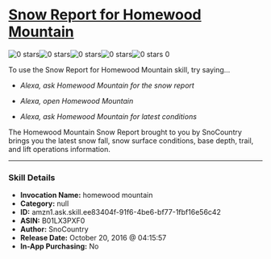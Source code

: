 # [Snow Report for Homewood Mountain](http://alexa.amazon.com/#skills/amzn1.ask.skill.ee83404f-91f6-4be6-bf77-1fbf16e56c42)
![0 stars](../../images/ic_star_border_black_18dp_1x.png)![0 stars](../../images/ic_star_border_black_18dp_1x.png)![0 stars](../../images/ic_star_border_black_18dp_1x.png)![0 stars](../../images/ic_star_border_black_18dp_1x.png)![0 stars](../../images/ic_star_border_black_18dp_1x.png) 0

To use the Snow Report for Homewood Mountain skill, try saying...

* *Alexa, ask Homewood Mountain for the snow report*

* *Alexa, open Homewood Mountain*

* *Alexa, ask Homewood Mountain for latest conditions*

The Homewood Mountain Snow Report brought to you by SnoCountry brings you the latest snow fall, snow surface conditions,  base depth, trail, and lift operations information.

***

### Skill Details

* **Invocation Name:** homewood mountain
* **Category:** null
* **ID:** amzn1.ask.skill.ee83404f-91f6-4be6-bf77-1fbf16e56c42
* **ASIN:** B01LX3PXF0
* **Author:** SnoCountry
* **Release Date:** October 20, 2016 @ 04:15:57
* **In-App Purchasing:** No
